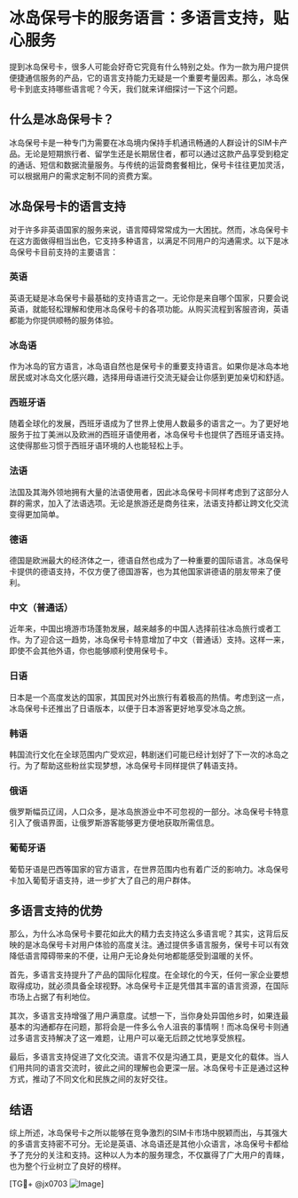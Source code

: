 # 冰岛保号卡的服务语言：多语言支持，贴心服务

提到冰岛保号卡，很多人可能会好奇它究竟有什么特别之处。作为一款为用户提供便捷通信服务的产品，它的语言支持能力无疑是一个重要考量因素。那么，冰岛保号卡到底支持哪些语言呢？今天，我们就来详细探讨一下这个问题。

## 什么是冰岛保号卡？

冰岛保号卡是一种专门为需要在冰岛境内保持手机通讯畅通的人群设计的SIM卡产品。无论是短期旅行者、留学生还是长期居住者，都可以通过这款产品享受到稳定的通话、短信和数据流量服务。与传统的运营商套餐相比，保号卡往往更加灵活，可以根据用户的需求定制不同的资费方案。

## 冰岛保号卡的语言支持

对于许多非英语国家的服务来说，语言障碍常常成为一大困扰。然而，冰岛保号卡在这方面做得相当出色，它支持多种语言，以满足不同用户的沟通需求。以下是冰岛保号卡目前支持的主要语言：

### 英语
英语无疑是冰岛保号卡最基础的支持语言之一。无论你是来自哪个国家，只要会说英语，就能轻松理解和使用冰岛保号卡的各项功能。从购买流程到客服咨询，英语都能为你提供顺畅的服务体验。

### 冰岛语
作为冰岛的官方语言，冰岛语自然也是保号卡的重要支持语言。如果你是冰岛本地居民或对冰岛文化感兴趣，选择用母语进行交流无疑会让你感到更加亲切和舒适。

### 西班牙语
随着全球化的发展，西班牙语成为了世界上使用人数最多的语言之一。为了更好地服务于拉丁美洲以及欧洲的西班牙语使用者，冰岛保号卡也提供了西班牙语支持。这使得那些习惯于西班牙语环境的人也能轻松上手。

### 法语
法国及其海外领地拥有大量的法语使用者，因此冰岛保号卡同样考虑到了这部分人群的需求，加入了法语选项。无论是旅游还是商务往来，法语支持都让跨文化交流变得更加简单。

### 德语
德国是欧洲最大的经济体之一，德语自然也成为了一种重要的国际语言。冰岛保号卡提供的德语支持，不仅方便了德国游客，也为其他国家讲德语的朋友带来了便利。

### 中文（普通话）
近年来，中国出境游市场蓬勃发展，越来越多的中国人选择前往冰岛旅行或者工作。为了迎合这一趋势，冰岛保号卡特意增加了中文（普通话）支持。这样一来，即使不会其他外语，你也能够顺利使用保号卡。

### 日语
日本是一个高度发达的国家，其国民对外出旅行有着极高的热情。考虑到这一点，冰岛保号卡还推出了日语版本，以便于日本游客更好地享受冰岛之旅。

### 韩语
韩国流行文化在全球范围内广受欢迎，韩剧迷们可能已经计划好了下一次的冰岛之行。为了帮助这些粉丝实现梦想，冰岛保号卡同样提供了韩语支持。

### 俄语
俄罗斯幅员辽阔，人口众多，是冰岛旅游业中不可忽视的一部分。冰岛保号卡特意引入了俄语界面，让俄罗斯游客能够更方便地获取所需信息。

### 葡萄牙语
葡萄牙语是巴西等国家的官方语言，在世界范围内也有着广泛的影响力。冰岛保号卡加入葡萄牙语支持，进一步扩大了自己的用户群体。

## 多语言支持的优势

那么，为什么冰岛保号卡要花如此大的精力去支持这么多语言呢？其实，这背后反映的是冰岛保号卡对用户体验的高度关注。通过提供多语言服务，保号卡可以有效降低语言障碍带来的不便，让用户无论身处何地都能感受到温暖的关怀。

首先，多语言支持提升了产品的国际化程度。在全球化的今天，任何一家企业要想取得成功，就必须具备全球视野。冰岛保号卡正是凭借其丰富的语言资源，在国际市场上占据了有利地位。

其次，多语言支持增强了用户满意度。试想一下，当你身处异国他乡时，如果连最基本的沟通都存在问题，那将会是一件多么令人沮丧的事情啊！而冰岛保号卡则通过多语言支持解决了这一难题，让用户可以毫无后顾之忧地享受旅程。

最后，多语言支持促进了文化交流。语言不仅是沟通工具，更是文化的载体。当人们用共同的语言交流时，彼此之间的理解也会更深一层。冰岛保号卡正是通过这种方式，推动了不同文化和民族之间的友好交往。

## 结语

综上所述，冰岛保号卡之所以能够在竞争激烈的SIM卡市场中脱颖而出，与其强大的多语言支持密不可分。无论是英语、冰岛语还是其他小众语言，冰岛保号卡都给予了充分的关注和支持。这种以人为本的服务理念，不仅赢得了广大用户的青睐，也为整个行业树立了良好的榜样。

[TG💪+ @jx0703 ![Image](https://github.com/user-attachments/assets/dbca1d08-cadb-493c-b0ec-ad6f7a83f270)]